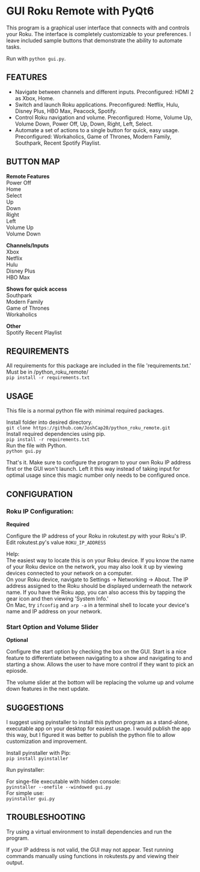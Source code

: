 # GUI Roku Remote with PyQt6
This program is a graphical user interface that connects with and controls your Roku. The interface is completely customizable to your preferences. I leave included sample buttons that demonstrate the ability to automate tasks.

Run with `python gui.py`.

FEATURES
------------
- Navigate between channels and different inputs. Preconfigured: HDMI 2 as Xbox, Home.  
- Switch and launch Roku applications. Preconfigured: Netflix, Hulu, Disney Plus, HBO Max, Peacock, Spotify.  
- Control Roku navigation and volume. Preconfigured: Home, Volume Up, Volume Down, Power Off, Up, Down, Right, Left, Select.  
- Automate a set of actions to a single button for quick, easy usage. Preconfigured: Workaholics, Game of Thrones, Modern Family, Southpark, Recent Spotify Playlist.  
  

BUTTON MAP  
------------
**Remote Features**   
Power Off  
Home  
Select  
Up  
Down  
Right  
Left  
Volume Up  
Volume Down  
  
**Channels/Inputs**  
Xbox  
Netflix  
Hulu  
Disney Plus  
HBO Max  
  
     
**Shows for quick access**  
Southpark  
Modern Family  
Game of Thrones  
Workaholics  
      
  
**Other**  
Spotify Recent Playlist  
       

REQUIREMENTS
------------
All requirements for this package are included in the file 'requirements.txt.' Must be in /python_roku_remote/    
`pip install -r requirements.txt`  

USAGE
-------------
This file is a normal python file with minimal required packages.

Install folder into desired directory.  
`git clone https://github.com/JoshCap20/python_roku_remote.git`  
Install required dependencies using pip.  
`pip install -r requirements.txt`  
Run the file with Python.  
`python gui.py`  

That's it. Make sure to configure the program to your own Roku IP address first or the GUI won't launch. Left it this way instead of taking input for optimal usage since this magic number only needs to be configured once.


CONFIGURATION
-------------

### Roku IP Configuration:  
**Required**  
  
Configure the IP address of your Roku in rokutest.py with your Roku's IP.   
Edit rokutest.py's value `ROKU_IP_ADDRESS`  
  
Help:  
The easiest way to locate this is on your Roku device. If you know the name of your Roku device on the network, you may also look it up by viewing devices connected to your network on a computer.  
On your Roku device, navigate to Settings -> Networking -> About. The IP address assigned to the Roku should be displayed underneath the network name. If you have the Roku app, you can also access this by tapping the gear icon and then viewing 'System Info.'   
On Mac, try `ifconfig` and `arp -a` in a terminal shell to locate your device's name and IP address on your network.  

### Start Option and Volume Slider
**Optional**

Configure the start option by checking the box on the GUI. Start is a nice feature to differentiate between navigating to a show and navigating to and starting a show. Allows the user to have more control if they want to pick an epiosde.

The volume slider at the bottom will be replacing the volume up and volume down features in the next update.

SUGGESTIONS
---------------
I suggest using pyinstaller to install this python program as a stand-alone, executable app on your desktop for easiest usage. I would publish the app this way, but I figured it was better to publish the python file to allow customization and improvement.    
  
Install pyinstaller with Pip:  
`pip install pyinstaller`  
  
Run pyinstaller:  
  
For singe-file executable with hidden console:  
`pyinstaller --onefile --windowed gui.py`  
For simple use:  
`pyinstaller gui.py`  



TROUBLESHOOTING
---------------

Try using a virtual environment to install dependencies and run the program.  

If your IP address is not valid, the GUI may not appear. Test running commands manually using functions in rokutests.py and viewing their output.
